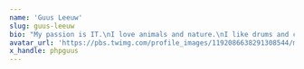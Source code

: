 ```yaml
---
name: 'Guus Leeuw'
slug: guus-leeuw
bio: "My passion is IT.\nI love animals and nature.\nI like drums and cycling and maybe three people.\n--\n@laravelphp Core: Forge/Envoyer Customer Support Engineer."
avatar_url: 'https://pbs.twimg.com/profile_images/1192086638291308544/mGuSJlRu_200x200.jpg'
x_handle: phpguus
---
```

